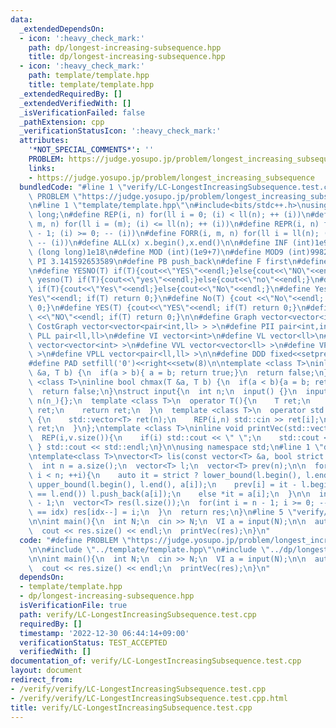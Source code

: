 ```yaml
---
data:
  _extendedDependsOn:
  - icon: ':heavy_check_mark:'
    path: dp/longest-increasing-subsequence.hpp
    title: dp/longest-increasing-subsequence.hpp
  - icon: ':heavy_check_mark:'
    path: template/template.hpp
    title: template/template.hpp
  _extendedRequiredBy: []
  _extendedVerifiedWith: []
  _isVerificationFailed: false
  _pathExtension: cpp
  _verificationStatusIcon: ':heavy_check_mark:'
  attributes:
    '*NOT_SPECIAL_COMMENTS*': ''
    PROBLEM: https://judge.yosupo.jp/problem/longest_increasing_subsequence
    links:
    - https://judge.yosupo.jp/problem/longest_increasing_subsequence
  bundledCode: "#line 1 \"verify/LC-LongestIncreasingSubsequence.test.cpp\"\n#define\
    \ PROBLEM \"https://judge.yosupo.jp/problem/longest_increasing_subsequence\"\n\
    \n#line 1 \"template/template.hpp\"\n#include<bits/stdc++.h>\nusing ll = long\
    \ long;\n#define REP(i, n) for(ll i = 0; (i) < ll(n); ++ (i))\n#define FOR(i,\
    \ m, n) for(ll i = (m); (i) <= ll(n); ++ (i))\n#define REPR(i, n) for(ll i = ll(n)\
    \ - 1; (i) >= 0; -- (i))\n#define FORR(i, m, n) for(ll i = ll(n); (i) >= ll(m);\
    \ -- (i))\n#define ALL(x) x.begin(),x.end()\n\n#define INF (int)1e9\n#define LLINF\
    \ (long long)1e18\n#define MOD (int)(1e9+7)\n#define MOD9 (int)998244353\n#define\
    \ PI 3.141592653589\n#define PB push_back\n#define F first\n#define S second\n\
    \n#define YESNO(T) if(T){cout<<\"YES\"<<endl;}else{cout<<\"NO\"<<endl;}\n#define\
    \ yesno(T) if(T){cout<<\"yes\"<<endl;}else{cout<<\"no\"<<endl;}\n#define YesNo(T)\
    \ if(T){cout<<\"Yes\"<<endl;}else{cout<<\"No\"<<endl;}\n#define Yes(T) {cout<<\"\
    Yes\"<<endl; if(T) return 0;}\n#define No(T) {cout <<\"No\"<<endl; if(T) return\
    \ 0;}\n#define YES(T) {cout<<\"YES\"<<endl; if(T) return 0;}\n#define NO(T) {cout\
    \ <<\"NO\"<<endl; if(T) return 0;}\n\n#define Graph vector<vector<int> >\n#define\
    \ CostGraph vector<vector<pair<int,ll> > >\n#define PII pair<int,int>\n#define\
    \ PLL pair<ll,ll>\n#define VI vector<int>\n#define VL vector<ll>\n#define VVI\
    \ vector<vector<int> >\n#define VVL vector<vector<ll> >\n#define VPII vector<pair<int,int>\
    \ >\n#define VPLL vector<pair<ll,ll> >\n\n#define DDD fixed<<setprecision(10)\n\
    #define PAD setfill('0')<<right<<setw(8)\n\ntemplate <class T>\ninline bool chmin(T\
    \ &a, T b) {\n  if(a > b){ a = b; return true;}\n  return false;\n}\ntemplate\
    \ <class T>\ninline bool chmax(T &a, T b) {\n  if(a < b){a = b; return true;}\n\
    \  return false;\n}\nstruct input{\n  int n;\n  input() {}\n  input(int n_) :\
    \ n(n_){};\n  template <class T>\n  operator T(){\n    T ret;\n    std::cin >>\
    \ ret;\n    return ret;\n  }\n  template <class T>\n  operator std::vector<T>()\
    \ {\n    std::vector<T> ret(n);\n    REP(i,n) std::cin >> ret[i];\n    return\
    \ ret;\n  }\n};\ntemplate <class T>\ninline void printVec(std::vector<T> v){\n\
    \  REP(i,v.size()){\n    if(i) std::cout << \" \";\n    std::cout << v[i];\n \
    \ } std::cout << std::endl;\n}\n\nusing namespace std;\n#line 1 \"dp/longest-increasing-subsequence.hpp\"\
    \ntemplate<class T>\nvector<T> lis(const vector<T> &a, bool strict = true){\n\
    \  int n = a.size();\n  vector<T> l;\n  vector<T> prev(n);\n\n  for(int i = 0;\
    \ i < n; ++i){\n    auto it = strict ? lower_bound(l.begin(), l.end(), a[i]) :\
    \ upper_bound(l.begin(), l.end(), a[i]);\n    prev[i] = it - l.begin();\n    if(it\
    \ == l.end()) l.push_back(a[i]);\n    else *it = a[i];\n  }\n\n  int idx = l.size()\
    \ - 1;\n  vector<T> res(l.size());\n  for(int i = n - 1; i >= 0; --i){\n    if(prev[i]\
    \ == idx) res[idx--] = i;\n  }\n  return res;\n}\n#line 5 \"verify/LC-LongestIncreasingSubsequence.test.cpp\"\
    \n\nint main(){\n  int N;\n  cin >> N;\n  VI a = input(N);\n\n  auto res = lis(a);\n\
    \  cout << res.size() << endl;\n  printVec(res);\n}\n"
  code: "#define PROBLEM \"https://judge.yosupo.jp/problem/longest_increasing_subsequence\"\
    \n\n#include \"../template/template.hpp\"\n#include \"../dp/longest-increasing-subsequence.hpp\"\
    \n\nint main(){\n  int N;\n  cin >> N;\n  VI a = input(N);\n\n  auto res = lis(a);\n\
    \  cout << res.size() << endl;\n  printVec(res);\n}\n"
  dependsOn:
  - template/template.hpp
  - dp/longest-increasing-subsequence.hpp
  isVerificationFile: true
  path: verify/LC-LongestIncreasingSubsequence.test.cpp
  requiredBy: []
  timestamp: '2022-12-30 06:44:14+09:00'
  verificationStatus: TEST_ACCEPTED
  verifiedWith: []
documentation_of: verify/LC-LongestIncreasingSubsequence.test.cpp
layout: document
redirect_from:
- /verify/verify/LC-LongestIncreasingSubsequence.test.cpp
- /verify/verify/LC-LongestIncreasingSubsequence.test.cpp.html
title: verify/LC-LongestIncreasingSubsequence.test.cpp
---
```


